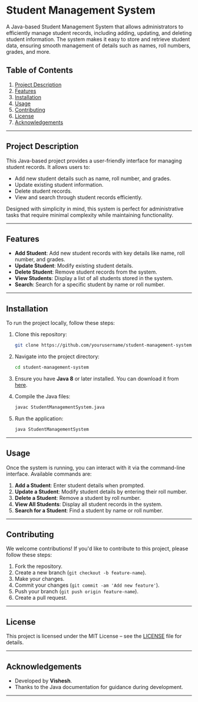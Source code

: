 # Student Management System

A Java-based Student Management System that allows administrators to efficiently manage student records, including adding, updating, and deleting student information. The system makes it easy to store and retrieve student data, ensuring smooth management of details such as names, roll numbers, grades, and more.

## Table of Contents
1. [Project Description](#project-description)
2. [Features](#features)
3. [Installation](#installation)
4. [Usage](#usage)
5. [Contributing](#contributing)
6. [License](#license)
7. [Acknowledgements](#acknowledgements)

---

## Project Description
This Java-based project provides a user-friendly interface for managing student records. It allows users to:
- Add new student details such as name, roll number, and grades.
- Update existing student information.
- Delete student records.
- View and search through student records efficiently.

Designed with simplicity in mind, this system is perfect for administrative tasks that require minimal complexity while maintaining functionality.

---

## Features
- **Add Student**: Add new student records with key details like name, roll number, and grades.
- **Update Student**: Modify existing student details.
- **Delete Student**: Remove student records from the system.
- **View Students**: Display a list of all students stored in the system.
- **Search**: Search for a specific student by name or roll number.

---

## Installation
To run the project locally, follow these steps:

1. Clone this repository:
   ```bash
   git clone https://github.com/yourusername/student-management-system.git
   ```

2. Navigate into the project directory:
   ```bash
   cd student-management-system
   ```

3. Ensure you have **Java 8** or later installed. You can download it from [here](https://www.oracle.com/java/technologies/javase-downloads.html).

4. Compile the Java files:
   ```bash
   javac StudentManagementSystem.java
   ```

5. Run the application:
   ```bash
   java StudentManagementSystem
   ```

---

## Usage
Once the system is running, you can interact with it via the command-line interface. Available commands are:

1. **Add a Student**: Enter student details when prompted.
2. **Update a Student**: Modify student details by entering their roll number.
3. **Delete a Student**: Remove a student by roll number.
4. **View All Students**: Display all student records in the system.
5. **Search for a Student**: Find a student by name or roll number.

---

## Contributing
We welcome contributions! If you'd like to contribute to this project, please follow these steps:
1. Fork the repository.
2. Create a new branch (`git checkout -b feature-name`).
3. Make your changes.
4. Commit your changes (`git commit -am 'Add new feature'`).
5. Push your branch (`git push origin feature-name`).
6. Create a pull request.

---

## License
This project is licensed under the MIT License – see the [LICENSE](LICENSE) file for details.

---

## Acknowledgements
- Developed by **Vishesh**.
- Thanks to the Java documentation for guidance during development.

---

